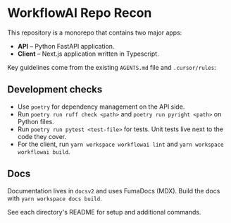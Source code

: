 # WorkflowAI Repo Recon

This repository is a monorepo that contains two major apps:

- **API** – Python FastAPI application.
- **Client** – Next.js application written in Typescript.

Key guidelines come from the existing `AGENTS.md` file and `.cursor/rules`:

## Development checks

- Use `poetry` for dependency management on the API side.
- Run `poetry run ruff check <path>` and `poetry run pyright <path>` on Python files.
- Run `poetry run pytest <test-file>` for tests. Unit tests live next to the code they cover.
- For the client, run `yarn workspace workflowai lint` and `yarn workspace workflowai build`.

## Docs

Documentation lives in `docsv2` and uses FumaDocs (MDX). Build the docs with `yarn workspace docs build`.

See each directory's README for setup and additional commands.
